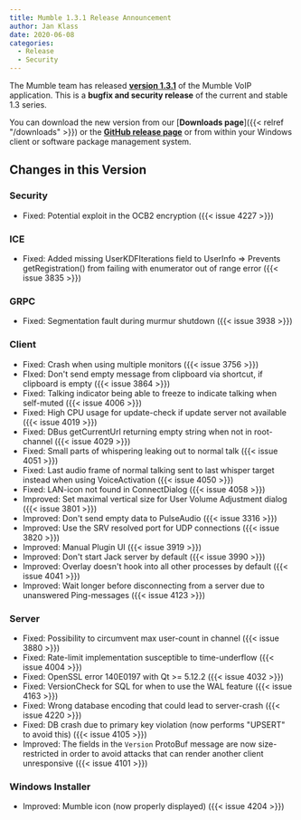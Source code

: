 ```yaml
---
title: Mumble 1.3.1 Release Announcement
author: Jan Klass
date: 2020-06-08
categories:
  - Release
  - Security
---
```


The Mumble team has released [**version 1.3.1**](https://github.com/mumble-voip/mumble/releases/tag/1.3.1) of the Mumble
VoIP application. This is a **bugfix and security release** of the current and stable 1.3 series.

You can download the new version from our [**Downloads page**]({{< relref "/downloads" >}}) or the [**GitHub release page**](https://github.com/mumble-voip/mumble/releases/tag/1.3.1)
or from within your Windows client or software package management system.

<!--more-->

## Changes in this Version

### Security

- Fixed: Potential exploit in the OCB2 encryption ({{< issue 4227 >}})

### ICE

- Fixed: Added missing UserKDFIterations field to UserInfo => Prevents getRegistration() from failing with enumerator
  out of range error ({{< issue 3835 >}})

### GRPC

- Fixed: Segmentation fault during murmur shutdown ({{< issue 3938 >}})

### Client

- Fixed: Crash when using multiple monitors ({{< issue 3756 >}})
- FIxed: Don't send empty message from clipboard via shortcut, if clipboard is empty ({{< issue 3864 >}})
- Fixed: Talking indicator being able to freeze to indicate talking when self-muted ({{< issue 4006 >}})
- Fixed: High CPU usage for update-check if update server not available ({{< issue 4019 >}})
- Fixed: DBus getCurrentUrl returning empty string when not in root-channel ({{< issue 4029 >}})
- Fixed: Small parts of whispering leaking out to normal talk ({{< issue 4051 >}})
- Fixed: Last audio frame of normal talking sent to last whisper target instead when using VoiceActivation
  ({{< issue 4050 >}})
- Fixed: LAN-icon not found in ConnectDialog ({{< issue 4058 >}})
- Improved: Set maximal vertical size for User Volume Adjustment dialog ({{< issue 3801 >}})
- Improved: Don't send empty data to PulseAudio ({{< issue 3316 >}})
- Improved: Use the SRV resolved port for UDP connections ({{< issue 3820 >}})
- Improved: Manual Plugin UI ({{< issue 3919 >}})
- Improved: Don't start Jack server by default ({{< issue 3990 >}})
- Improved: Overlay doesn't hook into all other processes by default ({{< issue 4041 >}})
- Improved: Wait longer before disconnecting from a server due to unanswered Ping-messages ({{< issue 4123 >}})

### Server

- Fixed: Possibility to circumvent max user-count in channel ({{< issue 3880 >}})
- Fixed: Rate-limit implementation susceptible to time-underflow ({{< issue 4004 >}})
- Fixed: OpenSSL error 140E0197 with Qt >= 5.12.2 ({{< issue 4032 >}})
- Fixed: VersionCheck for SQL for when to use the WAL feature ({{< issue 4163 >}})
- Fixed: Wrong database encoding that could lead to server-crash ({{< issue 4220 >}})
- Fixed: DB crash due to primary key violation (now performs "UPSERT" to avoid this) ({{< issue 4105 >}})
- Improved: The fields in the `Version` ProtoBuf message are now size-restricted in order to avoid attacks that can
  render another client unresponsive ({{< issue 4101 >}})

### Windows Installer

- Improved: Mumble icon (now properly displayed) ({{< issue 4204 >}})
